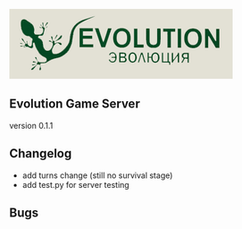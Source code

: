 ![logo](/evolution_logo.png)
## Evolution Game Server
version 0.1.1

## Changelog
- add turns change (still no survival stage)
- add test.py for server testing 
## Bugs
